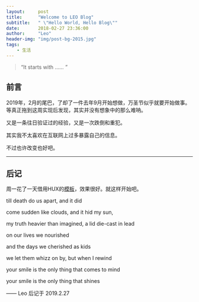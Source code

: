 ```yaml
---
layout:     post
title:      "Welcome to LEO Blog"
subtitle:   " \"Hello World, Hello Blog\""
date:       2018-02-27 23:36:00
author:     "Leo"
header-img: "img/post-bg-2015.jpg"
tags:
    - 生活
---
```


> “It starts with …… ”


## 前言

2019年，2月的尾巴，了却了一件去年9月开始想做，万圣节似乎就要开始做事。等真正拖到这周实现后发现，其实并没有想象中的那么难呐。

又是一条往日验证过的经验，又是一次跌倒和重犯。

其实我不太喜欢在互联网上过多暴露自己的信息。

不过也许改变也好吧。

---

## 后记

周一花了一天借用HUX的[模板](https://huangxuan.me/)，效果很好。就这样开始吧。

till death do us apart, and it did

come sudden like clouds, and it hid my sun,

my truth heavier than imagined, a lid die-cast in lead

on our lives we nourished

and the days we cherished as kids

we let them whizz on by, but when I rewind

your smile is the only thing that comes to mind

your smile is the only thing that shines


—— Leo 后记于 2019.2.27
